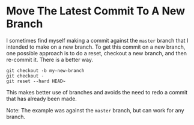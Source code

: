 # Move The Latest Commit To A New Branch

I sometimes find myself making a commit against the `master` branch that I
intended to make on a new branch. To get this commit on a new branch, one
possible approach is to do a reset, checkout a new branch, and then
re-commit it. There is a better way.

    git checkout -b my-new-branch
    git checkout -
    git reset --hard HEAD~


This makes better use of branches and avoids the need to redo a commit that
has already been made.

Note: The example was against the `master` branch, but can work for any
branch.

